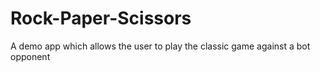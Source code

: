 # Rock-Paper-Scissors
A demo app which allows the user to play the classic game against a bot opponent
